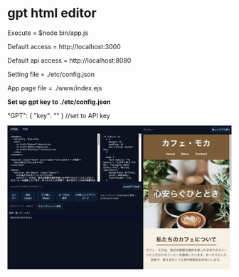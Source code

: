 # gpt html editor

Execute = $node bin/app.js

Default access = http://localhost:3000

Default api access = http://localhost:8080

Setting file = ./etc/config.json

App page file = ./www/index.ejs


**Set up gpt key to ./etc/config.json**

"GPT": { "key": "" }    //set to API key



![イメージ画像](img/example.jpg)

